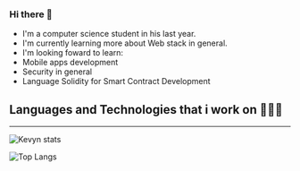 ### Hi there 👋

- I'm a computer science student in his last year.
- I'm currently learning more about Web stack in general.
- I'm looking foward to learn:
-   Mobile apps development
-   Security in general
-   Language Solidity for Smart Contract Development

## Languages and Technologies that i work on 🧑🏻‍💻
***********************************************

![Kevyn stats](https://github-readme-stats.vercel.app/api?username=shamior&show_icons=true&theme=dracula)

![Top Langs](https://github-readme-stats.vercel.app/api/top-langs/?username=shamior&theme=dracula)


